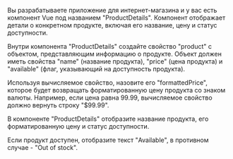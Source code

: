 Вы разрабатываете приложение для интернет-магазина и у вас есть компонент Vue под названием "ProductDetails". Компонент отображает детали о конкретном продукте, включая его название, цену и статус доступности.

Внутри компонента "ProductDetails" создайте свойство "product" с объектом, представляющим информацию о продукте. Объект должен иметь свойства "name" (название продукта), "price" (цена продукта) и "available" (флаг, указывающий на доступность продукта).

Используя вычисляемое свойство, назовите его "formattedPrice", которое будет возвращать форматированную цену продукта со знаком валюты. Например, если цена равна 99.99, вычисляемое свойство должно вернуть строку "$99.99".

В компоненте "ProductDetails" отобразите название продукта, его форматированную цену и статус доступности.

Если продукт доступен, отобразите текст "Available", в противном случае - "Out of stock".

